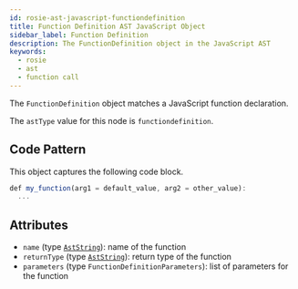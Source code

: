 ```yaml
---
id: rosie-ast-javascript-functiondefinition
title: Function Definition AST JavaScript Object
sidebar_label: Function Definition
description: The FunctionDefinition object in the JavaScript AST
keywords:
  - rosie
  - ast
  - function call
---
```


The `FunctionDefinition` object matches a JavaScript function declaration.

The `astType` value for this node is `functiondefinition`.

## Code Pattern

This object captures the following code block.

```javascript
def my_function(arg1 = default_value, arg2 = other_value):
  ...
```

## Attributes

- `name` (type [`AstString`](/docs/rosie/ast/common/rosie-ast-common-aststring)): name of the function
- `returnType` (type [`AstString`](/docs/rosie/ast/common/rosie-ast-common-aststring)): return type of the function
- `parameters` (type `FunctionDefinitionParameters`): list of parameters for the function
